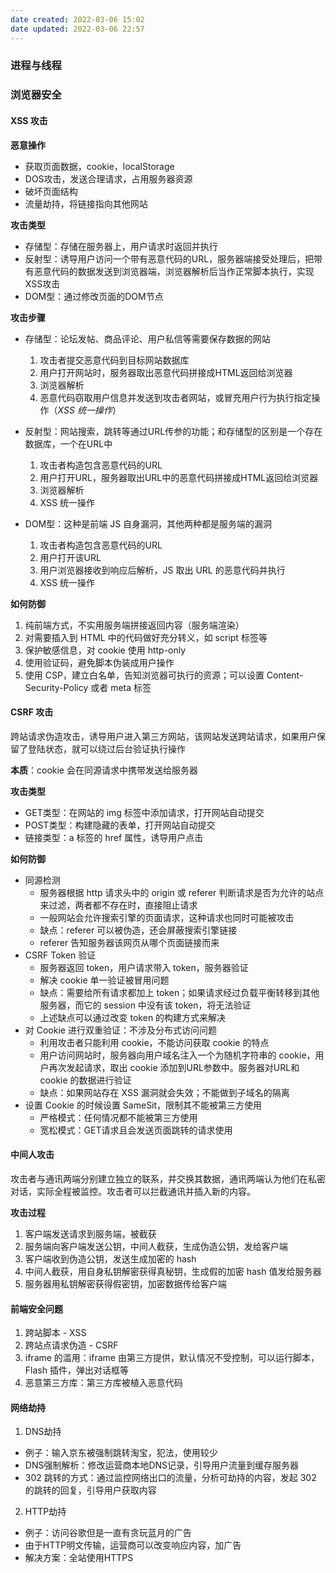 ```yaml
---
date created: 2022-03-06 15:02
date updated: 2022-03-06 22:57
---
```


### 进程与线程


### 浏览器安全

#### XSS 攻击

**恶意操作**

- 获取页面数据，cookie，localStorage
- DOS攻击，发送合理请求，占用服务器资源
- 破坏页面结构
- 流量劫持，将链接指向其他网站

**攻击类型**

- 存储型：存储在服务器上，用户请求时返回并执行
- 反射型：诱导用户访问一个带有恶意代码的URL，服务器端接受处理后，把带有恶意代码的数据发送到浏览器端，浏览器解析后当作正常脚本执行，实现XSS攻击
- DOM型：通过修改页面的DOM节点

**攻击步骤**

- 存储型：论坛发帖、商品评论、用户私信等需要保存数据的网站
	1. 攻击者提交恶意代码到目标网站数据库
	2. 用户打开网站时，服务器取出恶意代码拼接成HTML返回给浏览器
	3. 浏览器解析
	4. 恶意代码窃取用户信息并发送到攻击者网站，或冒充用户行为执行指定操作（_XSS 统一操作_）

- 反射型：网站搜索，跳转等通过URL传参的功能；和存储型的区别是一个存在数据库，一个在URL中
	1. 攻击者构造包含恶意代码的URL
	2. 用户打开URL，服务器取出URL中的恶意代码拼接成HTML返回给浏览器
	3. 浏览器解析
	4. XSS 统一操作

- DOM型：这种是前端 JS 自身漏洞，其他两种都是服务端的漏洞
	1. 攻击者构造包含恶意代码的URL
	2. 用户打开该URL
	3. 用户浏览器接收到响应后解析，JS 取出 URL 的恶意代码并执行
	4. XSS 统一操作

**如何防御**

1. 纯前端方式，不实用服务端拼接返回内容（服务端渲染）
2. 对需要插入到 HTML 中的代码做好充分转义，如 script 标签等
3. 保护敏感信息，对 cookie 使用 http-only
4. 使用验证码，避免脚本伪装成用户操作
5. 使用 CSP，建立白名单，告知浏览器可执行的资源；可以设置 Content-Security-Policy 或者 meta 标签

#### CSRF 攻击

跨站请求伪造攻击，诱导用户进入第三方网站，该网站发送跨站请求，如果用户保留了登陆状态，就可以绕过后台验证执行操作

**本质**：cookie 会在同源请求中携带发送给服务器

**攻击类型**

- GET类型：在网站的 img 标签中添加请求，打开网站自动提交
- POST类型：构建隐藏的表单，打开网站自动提交
- 链接类型：a 标签的 href 属性，诱导用户点击

**如何防御**

- 同源检测
	- 服务器根据 http 请求头中的 origin 或 referer 判断请求是否为允许的站点来过滤，两者都不存在时，直接阻止请求
	- 一般网站会允许搜索引擎的页面请求，这种请求也同时可能被攻击
	- 缺点：referer 可以被伪造，还会屏蔽搜索引擎链接
	- referer 告知服务器该网页从哪个页面链接而来
- CSRF Token 验证
	- 服务器返回 token，用户请求带入 token，服务器验证
	- 解决 cookie 单一验证被冒用问题
	- 缺点：需要给所有请求都加上 token；如果请求经过负载平衡转移到其他服务器，而它的 session 中没有该 token，将无法验证
	- 上述缺点可以通过改变 token 的构建方式来解决
- 对 Cookie 进行双重验证：不涉及分布式访问问题
	- 利用攻击者只能利用 cookie，不能访问获取 cookie 的特点
	- 用户访问网站时，服务器向用户域名注入一个为随机字符串的 cookie，用户再次发起请求，取出 cookie 添加到URL参数中。服务器对URL和 cookie 的数据进行验证
	- 缺点：如果网站存在 XSS 漏洞就会失效；不能做到子域名的隔离
- 设置 Cookie 的时候设置 SameSit，限制其不能被第三方使用
	- 严格模式：任何情况都不能被第三方使用
	- 宽松模式：GET请求且会发送页面跳转的请求使用

#### 中间人攻击

攻击者与通讯两端分别建立独立的联系，并交换其数据，通讯两端认为他们在私密对话，实际全程被监控。攻击者可以拦截通讯并插入新的内容。

**攻击过程**

1. 客户端发送请求到服务端，被截获
2. 服务端向客户端发送公钥，中间人截获，生成伪造公钥，发给客户端
3. 客户端收到伪造公钥，发送生成加密的 hash
4. 中间人截获，用自身私钥解密获得真秘钥，生成假的加密 hash 值发给服务器
5. 服务器用私钥解密获得假密钥，加密数据传给客户端

#### 前端安全问题

1. 跨站脚本 - XSS
2. 跨站点请求伪造 - CSRF
3. iframe 的滥用：iframe 由第三方提供，默认情况不受控制，可以运行脚本，Flash 插件，弹出对话框等
4. 恶意第三方库：第三方库被植入恶意代码

#### 网络劫持

1. DNS劫持

- 例子：输入京东被强制跳转淘宝，犯法，使用较少
- DNS强制解析：修改运营商本地DNS记录，引导用户流量到缓存服务器
- 302 跳转的方式：通过监控网络出口的流量，分析可劫持的内容，发起 302 的跳转的回复，引导用户获取内容

2. HTTP劫持

- 例子：访问谷歌但是一直有贪玩蓝月的广告
- 由于HTTP明文传输，运营商可以改变响应内容，加广告
- 解决方案：全站使用HTTPS
